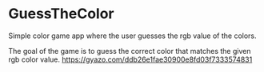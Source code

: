 # GuessTheColor
Simple color game app where the user guesses the rgb value of the colors.

The goal of the game is to guess the correct color that matches the given rgb color value.
https://gyazo.com/ddb26e1fae30900e8fd03f7333574831
